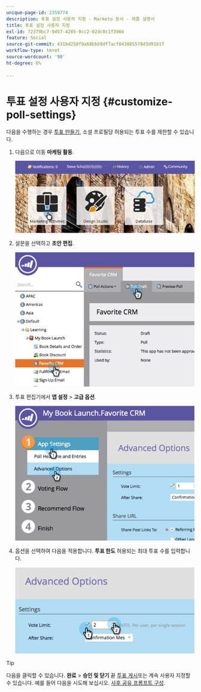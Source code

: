 ```yaml
---
unique-page-id: 2359774
description: 투표 설정 사용자 지정 - Marketo 문서 - 제품 설명서
title: 투표 설정 사용자 지정
exl-id: 72379bc7-9457-4285-9cc2-02dc0c1f3966
feature: Social
source-git-commit: 431bd258f9a68bbb9df7acf043085578d3d91b1f
workflow-type: tm+mt
source-wordcount: '90'
ht-degree: 0%

---
```


# 투표 설정 사용자 지정 {#customize-poll-settings}

다음을 수행하는 경우 [투표 만들기](/help/marketo/product-docs/demand-generation/social/creating-a-poll/create-a-poll.md), 소셜 프로필당 허용되는 투표 수를 제한할 수 있습니다.

1. 다음으로 이동 **마케팅 활동**.

   ![](assets/login-marketing-activities.png)

1. 설문을 선택하고 **초안 편집**.

   ![](assets/image2014-9-19-10-3a56-3a37.png)

1. 투표 편집기에서 **앱 설정** > **고급 옵션**.

   ![](assets/image2014-9-19-10-3a56-3a44.png)

1. 옵션을 선택하여 다음을 적용합니다. **투표 한도** 허용되는 최대 투표 수를 입력합니다.

   ![](assets/image2014-9-19-10-3a56-3a54.png)

>[!TIP]
>
>다음을 클릭할 수 있습니다. **완료** > **승인 및 닫기** 끝 [투표 게시](/help/marketo/product-docs/demand-generation/social/creating-a-poll/publish-a-poll.md)또는 계속 사용자 지정할 수 있습니다. 예를 들어 다음을 시도해 보십시오. [사후 공유 프롬프트 구성](/help/marketo/product-docs/demand-generation/social/configuring-social-actions/configure-after-share-prompts.md).

